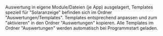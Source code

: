 
Auswertung in eigene Module/Dateien (je App) ausgelagert, Templates speziell für "Solaranzeige" befinden sich im Ordner "Auswertungen/Templates". Templates entsprechend anpassen und zum "aktivieren" in den Ordner "Auswertungen" kopieren. Alle Templates im Ordner "Auswertungen" werden automatisch bei Programmstart geladen.
